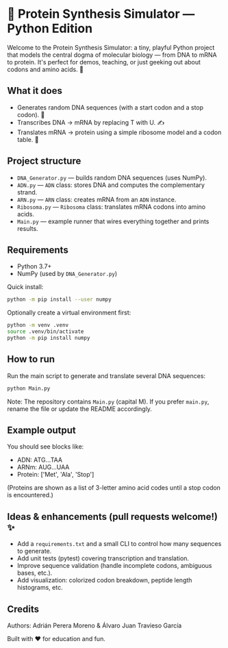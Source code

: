 # 🧬 Protein Synthesis Simulator — Python Edition

Welcome to the Protein Synthesis Simulator: a tiny, playful Python project that models the central dogma of molecular biology — from DNA to mRNA to protein. It's perfect for demos, teaching, or just geeking out about codons and amino acids. 🚀

## What it does

- Generates random DNA sequences (with a start codon and a stop codon). 🧩
- Transcribes DNA → mRNA by replacing T with U. ✍️
- Translates mRNA → protein using a simple ribosome model and a codon table. 🔬

## Project structure

- `DNA_Generator.py` — builds random DNA sequences (uses NumPy).
- `ADN.py` — `ADN` class: stores DNA and computes the complementary strand.
- `ARN.py` — `ARN` class: creates mRNA from an `ADN` instance.
- `Ribosoma.py` — `Ribosoma` class: translates mRNA codons into amino acids.
- `Main.py` — example runner that wires everything together and prints results.

## Requirements

- Python 3.7+
- NumPy (used by `DNA_Generator.py`)

Quick install:

```bash
python -m pip install --user numpy
```

Optionally create a virtual environment first:

```bash
python -m venv .venv
source .venv/bin/activate
python -m pip install numpy
```

## How to run

Run the main script to generate and translate several DNA sequences:

```bash
python Main.py
```

Note: The repository contains `Main.py` (capital M). If you prefer `main.py`, rename the file or update the README accordingly.

## Example output

You should see blocks like:

- ADN: ATG...TAA
- ARNm: AUG...UAA
- Protein: ['Met', 'Ala', 'Stop']

(Proteins are shown as a list of 3-letter amino acid codes until a stop codon is encountered.)

## Ideas & enhancements (pull requests welcome!) ✨

- Add a `requirements.txt` and a small CLI to control how many sequences to generate.
- Add unit tests (pytest) covering transcription and translation.
- Improve sequence validation (handle incomplete codons, ambiguous bases, etc.).
- Add visualization: colorized codon breakdown, peptide length histograms, etc.

## Credits

Authors: Adrián Perera Moreno & Álvaro Juan Travieso García

Built with ❤️ for education and fun.

